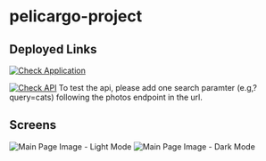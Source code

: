 # pelicargo-project

## Deployed Links

[![Check Application](https://pelicargo-frontend-delta.vercel.app/)](https://pelicargo-frontend-delta.vercel.app/)

[![Check API](https://pelicargo-project.vercel.app/photos/)](https://pelicargo-project.vercel.app/photos)
To test the api, please add one search paramter (e.g,?query=cats) following the photos endpoint in the url.

## Screens

![Main Page Image - Light Mode](/_images/screen1.png)
![Main Page Image - Dark Mode](/_images/screen2.png)
